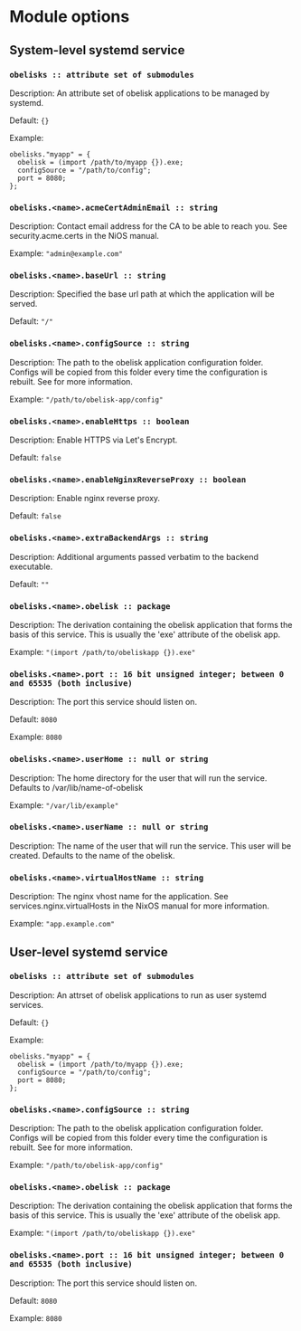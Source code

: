 # Module options

## System-level systemd service

### `obelisks :: attribute set of submodules`

Description: An attribute set of obelisk applications to be managed by systemd.


Default: `{}`

Example: 
```
obelisks."myapp" = {
  obelisk = (import /path/to/myapp {}).exe;
  configSource = "/path/to/config";
  port = 8080;
};

```


### `obelisks.<name>.acmeCertAdminEmail :: string`

Description: Contact email address for the CA to be able to reach you. See
security.acme.certs in the NiOS manual.




Example: `"admin@example.com"`



### `obelisks.<name>.baseUrl :: string`

Description: Specified the base url path at which the application will be served.


Default: `"/"`





### `obelisks.<name>.configSource :: string`

Description: The path to the obelisk application configuration folder. Configs will be copied from this folder every time the configuration is rebuilt. See <link xlink:heref="https://github.com/obsidiansystems/obelisk/tree/master/skeleton/config#config"> for more information.




Example: `"/path/to/obelisk-app/config"`



### `obelisks.<name>.enableHttps :: boolean`

Description: Enable HTTPS via Let's Encrypt.


Default: `false`





### `obelisks.<name>.enableNginxReverseProxy :: boolean`

Description: Enable nginx reverse proxy.


Default: `false`





### `obelisks.<name>.extraBackendArgs :: string`

Description: Additional arguments passed verbatim to the backend executable.


Default: `""`





### `obelisks.<name>.obelisk :: package`

Description: The derivation containing the obelisk application that forms the basis of this service. This is usually the 'exe' attribute of the obelisk app.



Example: `"(import /path/to/obeliskapp {}).exe"`



### `obelisks.<name>.port :: 16 bit unsigned integer; between 0 and 65535 (both inclusive)`

Description: The port this service should listen on.

Default: `8080`

Example: `8080`



### `obelisks.<name>.userHome :: null or string`

Description: The home directory for the user that will run the service. Defaults to /var/lib/name-of-obelisk




Example: `"/var/lib/example"`



### `obelisks.<name>.userName :: null or string`

Description: The name of the user that will run the service. This user will be created. Defaults to the name of the obelisk.








### `obelisks.<name>.virtualHostName :: string`

Description: The nginx vhost name for the application. See
services.nginx.virtualHosts in the NixOS manual for more
information.




Example: `"app.example.com"`





## User-level systemd service

### `obelisks :: attribute set of submodules`

Description: An attrset of obelisk applications to run as user systemd services.

Default: `{}`

Example: 
```
obelisks."myapp" = {
  obelisk = (import /path/to/myapp {}).exe;
  configSource = "/path/to/config";
  port = 8080;
};

```


### `obelisks.<name>.configSource :: string`

Description: The path to the obelisk application configuration folder. Configs will be copied from this folder every time the configuration is rebuilt. See <link xlink:heref="https://github.com/obsidiansystems/obelisk/tree/master/skeleton/config#config"> for more information.




Example: `"/path/to/obelisk-app/config"`



### `obelisks.<name>.obelisk :: package`

Description: The derivation containing the obelisk application that forms the basis of this service. This is usually the 'exe' attribute of the obelisk app.



Example: `"(import /path/to/obeliskapp {}).exe"`



### `obelisks.<name>.port :: 16 bit unsigned integer; between 0 and 65535 (both inclusive)`

Description: The port this service should listen on.

Default: `8080`

Example: `8080`




